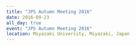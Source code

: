 ```yaml
---
title: "JPS Autumn Meeting 2016"
date: 2016-09-23
all_day: true
event: "JPS Autumn Meeting 2016"
location: Miyazaki University, Miyazaki, Japan
---
```

